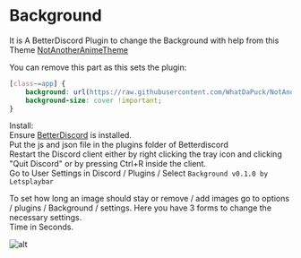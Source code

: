 # Background
It is A BetterDiscord Plugin to change the Background with help from this Theme [NotAnotherAnimeTheme](https://github.com/WhatDaPuck/NotAnotherAnimeTheme)

You can remove this part as this sets the plugin:
```css
[class~=app] {
    background: url(https://raw.githubusercontent.com/WhatDaPuck/NotAnotherAnimeTheme/master/image/PTT4OKi.jpg) !important;
    background-size: cover !important;
}
```


Install:<br />
Ensure [BetterDiscord](https://github.com/rauenzi/BetterDiscordApp/releases/latest) is installed.<br />
Put the js and json file in the plugins folder of Betterdiscord<br />
Restart the Discord client either by right clicking the tray icon and clicking "Quit Discord" or by pressing Ctrl+R inside the client.<br />
Go to User Settings in Discord / Plugins / Select `Background v0.1.0 by Letsplaybar`

To set how long an image should stay or remove / add images go to options / plugins / Background / settings. Here you have 3 forms to change the necessary settings.<br />Time in Seconds.

![alt](https://i.imgur.com/mFYU2Az.png)
